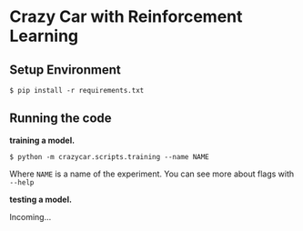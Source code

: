 # Crazy Car with Reinforcement Learning

## Setup Environment

```shell
$ pip install -r requirements.txt
```

## Running the code

**training a model.**

```shell
$ python -m crazycar.scripts.training --name NAME
```

Where `NAME` is a name of the experiment. You can see more about flags with `--help`

**testing a model.**

Incoming...


